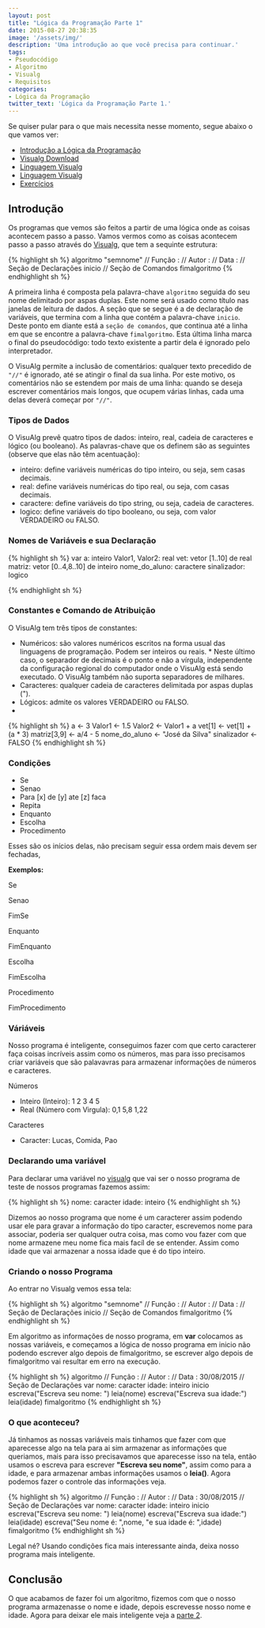 ```yaml
---
layout: post
title: "Lógica da Programação Parte 1"
date: 2015-08-27 20:38:35
image: '/assets/img/'
description: 'Uma introdução ao que você precisa para continuar.'
tags:
- Pseudocódigo 
- Algoritmo
- Visualg
- Requisitos
categories:
- Lógica da Programação
twitter_text: 'Lógica da Programação Parte 1.'
---
```

Se quiser pular para o que mais necessita nesse momento, segue abaixo o que vamos ver:

- [Introdução a Lógica da Programação](https://raw.githubusercontent.com/aboutlucas/Arquivos-do-Blog/513eb7bc2be1de1fd6b5067dea843794f9eec686/series/logica/Logica.pdf)
- [Visualg Download](https://github.com/aboutlucas/Arquivos-do-Blog/blob/master/series/logica/visualg.zip?raw=true)
- [Linguagem Visualg](https://raw.githubusercontent.com/aboutlucas/Arquivos-do-Blog/513eb7bc2be1de1fd6b5067dea843794f9eec686/series/logica/UDESC_Apostila_sobre_Visualg_2011.pdf)
- [Linguagem Visualg](http://www.cefetsp.br/edu/adolfo/disciplinas/lpro/materiais/Linguagem_Visualg2.0.pdf)
- [Exercícios](http://partilho.com.br/visualg/exercicios-visualg/visualg-lista-de-exercicios/)



## Introdução

Os programas que vemos são feitos a partir de uma lógica onde as coisas acontecem passo a passo.
Vamos vermos como as coisas acontecem passo a passo através do [Visualg](https://github.com/aboutlucas/Arquivos-do-Blog/blob/master/series/logica/visualg.zip?raw=true), que tem a sequinte estrutura:

{% highlight sh %}
algoritmo "semnome"
// Função :
// Autor :
// Data : 
// Seção de Declarações 
inicio
// Seção de Comandos 
fimalgoritmo
{% endhighlight sh %}

A primeira linha é composta pela palavra-chave `algoritmo` seguida do seu nome delimitado por aspas duplas. Este nome será usado como título nas janelas de leitura de dados. A seção que se segue é a de declaração de variáveis, que termina com a linha que contém a palavra-chave `inicio`. Deste ponto em diante está a `seção de comandos`, que continua até a linha em que se encontre a palavra-chave `fimalgoritmo`. Esta última linha marca o final do pseudocódigo: todo texto existente a partir dela é ignorado pelo interpretador.

O VisuAlg permite a inclusão de comentários: qualquer texto precedido de `"//"` é ignorado, até se atingir o final da sua linha. Por este motivo, os comentários não se estendem por mais de uma linha: quando se deseja escrever comentários mais longos, que ocupem várias linhas, cada uma delas deverá começar por `"//"`.


### Tipos de Dados

O VisuAlg prevê quatro tipos de dados: inteiro, real, cadeia de caracteres e lógico (ou booleano). As palavras-chave que os definem são as seguintes (observe que elas não têm acentuação):

*  inteiro: define variáveis numéricas do tipo inteiro, ou seja, sem casas decimais.
*  real: define variáveis numéricas do tipo real, ou seja, com casas decimais.
*  caractere: define variáveis do tipo string, ou seja, cadeia de caracteres.
*  logico: define variáveis do tipo booleano, ou seja, com valor VERDADEIRO ou FALSO.

### Nomes de Variáveis e sua Declaração

{% highlight sh %}
var a: inteiro
    Valor1, Valor2: real
    vet: vetor [1..10] de real
    matriz: vetor [0..4,8..10] de inteiro
    nome_do_aluno: caractere
    sinalizador: logico
    
{% endhighlight sh %}

### Constantes e Comando de Atribuição

O VisuAlg tem três tipos de constantes:

   * Numéricos: são valores numéricos escritos na forma usual das linguagens de programação. Podem ser inteiros ou reais.       * Neste último caso, o separador de decimais é o ponto e não a vírgula, independente da configuração regional do               computador onde o VisuAlg está sendo executado. O VisuAlg também não suporta separadores de milhares.
   * Caracteres: qualquer cadeia de caracteres delimitada por aspas duplas (").
   * Lógicos: admite os valores VERDADEIRO ou FALSO.
   * 
   
{% highlight sh %}
   a <- 3
   Valor1 <- 1.5
   Valor2 <- Valor1 + a
   vet[1] <- vet[1] + (a * 3)
   matriz[3,9] <- a/4 - 5
   nome_do_aluno <- "José da Silva"
   sinalizador <- FALSO
{% endhighlight sh %}


### Condições

 - Se
 - Senao
 - Para [x] de [y] ate [z] faca
 - Repita
 - Enquanto
 - Escolha
 - Procedimento
 
Esses são os inícios delas, não precisam seguir essa ordem mais devem ser fechadas,

**Exemplos:**

  Se 
  
  Senao
  
  FimSe
   
  Enquanto
  
  FimEnquanto
   
  Escolha
  
  FimEscolha
   
  Procedimento
  
  FimProcedimento

### Váriáveis

Nosso programa é inteligente, conseguimos fazer com que certo caracterer faça coisas incríveis assim como os números,
mas para isso precisamos criar variáveis que são palavavras para armazenar informações de números e caracteres.

Números

- Inteiro (Inteiro): 1 2 3 4 5
- Real (Número com Virgula): 0,1 5,8 1,22

Caracteres

- Caracter: Lucas, Comida, Pao

### Declarando uma variável
Para declarar uma variável no [visualg](https://pt.wikipedia.org/wiki/Visualg) que vai ser o nosso programa de teste de nossos programas fazemos assim:

{% highlight sh %}
nome: caracter
idade: inteiro
{% endhighlight sh %}

Dizemos ao nosso programa que nome é um caracterer assim podendo usar ele para gravar a informação do tipo caracter,
escrevemos nome para associar, poderia ser qualquer outra coisa, mas como vou fazer com que nome armazene meu nome fica mais
facíl de se entender. Assim como idade que vai armazenar a nossa idade que é do tipo inteiro.

### Criando o nosso Programa

Ao entrar no Visualg vemos essa tela:

{% highlight sh %}
algoritmo "semnome"
// Função :
// Autor :
// Data : 
// Seção de Declarações 
inicio
// Seção de Comandos 
fimalgoritmo
{% endhighlight sh %}

Em algoritmo as informações de nosso programa, em **var** colocamos as nossas variáveis, e começamos a lógica de nosso programa em inicio não podendo escrever algo depois de fimalgoritmo, se escrever algo depois de fimalgoritmo vai resultar em erro na execução.


{% highlight sh %}
algoritmo
// Função :
// Autor :
// Data : 30/08/2015
// Seção de Declarações
var
   nome: caracter
   idade: inteiro
inicio
   escreva("Escreva seu nome: ")
   leia(nome)
   escreva("Escreva sua idade:")
   leia(idade)
fimalgoritmo
{% endhighlight sh %}

### O que aconteceu?

Já tinhamos as nossas variáveis mais tinhamos que fazer com que aparecesse algo na tela para ai sim armazenar as informações que queriamos, mais para isso precisavamos que aparecesse isso na tela, então usamos o escreva para escrever **"Escreva seu nome"**, assim como para a idade, e para armazenar ambas informações usamos o **leia()**.
Agora podemos fazer o controle das informações veja.

{% highlight sh %}
algoritmo
// Função :
// Autor :
// Data : 30/08/2015
// Seção de Declarações
var
   nome: caracter
   idade: inteiro
inicio
   escreva("Escreva seu nome: ")
   leia(nome)
   escreva("Escreva sua idade:")
   leia(idade)
   escreva("Seu nome é: ",nome, "e sua idade é: ",idade)
fimalgoritmo
{% endhighlight sh %}

Legal né?
Usando condições fica mais interessante ainda, deixa nosso programa mais inteligente.


## Conclusão

O que acabamos de fazer foi um algoritmo, fizemos com que o nosso programa armazenasse o nome  e idade, depois escrevesse nosso nome e idade.
Agora para deixar ele mais inteligente veja  a [parte 2](/).

